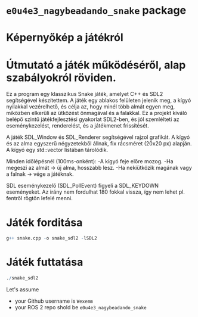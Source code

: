 # `e0u4e3_nagybeadando_snake` package
# Képernyőkép a játékról

# Útmutató a játék működéséről, alap szabályokról röviden.
Ez a program egy klasszikus Snake játék, amelyet C++ és SDL2 segítségével készítettem.
A játék egy ablakos felületen jelenik meg, a kígyó nyilakkal vezérelhető, és célja az, hogy minél több almát egyen meg, miközben elkerüli az ütközést önmagával és a falakkal.
Ez a projekt kiváló belépő szintű játékfejlesztési gyakorlat SDL2-ben, és jól szemlélteti az eseménykezelést, renderelést, és a játékmenet frissítését.

A játék SDL_Window és SDL_Renderer segítségével rajzol grafikát.
A kígyó és az alma egyszerű négyzetekből állnak, fix rácsméret (20x20 px) alapján.
A kígyó egy std::vector<Point> listában tárolódik.

Minden időlépésnél (100ms-onként):
  -A kígyó feje előre mozog.
  -Ha megeszi az almát → új alma, hosszabb lesz.
  -Ha nekiütközik magának vagy a falnak → vége a játéknak.

SDL eseménykezelő (SDL_PollEvent) figyeli a SDL_KEYDOWN eseményeket.
Az irány nem fordulhat 180 fokkal vissza, így nem lehet pl. fentről rögtön lefelé menni.

# Játék forditása
``` r
g++ snake.cpp -o snake_sdl2 -lSDL2
```
# Játék futtatása
``` r
./snake_sdl2
```
Let's assume 
- your Github username is `Wexemm`
- your ROS 2 repo shold be `e0u4e3_nagybeadando_snake`
